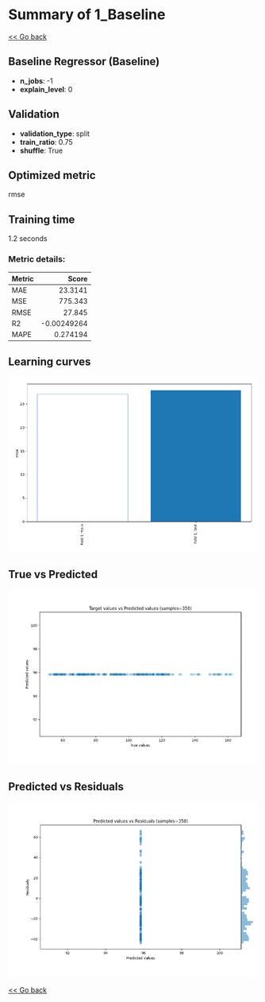 # Summary of 1_Baseline

[<< Go back](../README.md)


## Baseline Regressor (Baseline)
- **n_jobs**: -1
- **explain_level**: 0

## Validation
 - **validation_type**: split
 - **train_ratio**: 0.75
 - **shuffle**: True

## Optimized metric
rmse

## Training time

1.2 seconds

### Metric details:
| Metric   |        Score |
|:---------|-------------:|
| MAE      |  23.3141     |
| MSE      | 775.343      |
| RMSE     |  27.845      |
| R2       |  -0.00249264 |
| MAPE     |   0.274194   |



## Learning curves
![Learning curves](learning_curves.png)
## True vs Predicted

![True vs Predicted](true_vs_predicted.png)


## Predicted vs Residuals

![Predicted vs Residuals](predicted_vs_residuals.png)



[<< Go back](../README.md)
